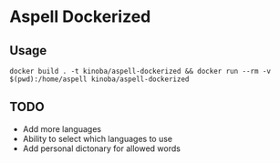 # Aspell Dockerized

## Usage

```
docker build . -t kinoba/aspell-dockerized && docker run --rm -v $(pwd):/home/aspell kinoba/aspell-dockerized
```

## TODO

- Add more languages
- Ability to select which languages to use
- Add personal dictonary for allowed words
